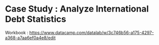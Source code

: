 # Case Study :  Analyze International Debt Statistics

Workbook : https://www.datacamp.com/datalab/w/3c746b56-a175-4297-a368-a7aa6ef0a4e8/edit
